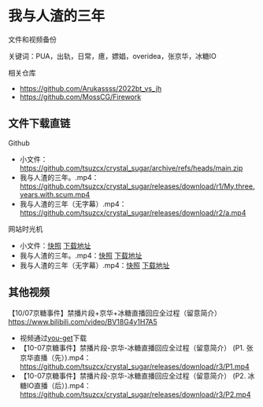 # 我与人渣的三年

文件和视频备份

关键词：PUA，出轨，日常，癔，嫖娼，overidea，张京华，冰糖IO

相关仓库

- https://github.com/Arukassss/2022bt_vs_jh
- https://github.com/MossCG/Firework

## 文件下载直链

Github

- 小文件：https://github.com/tsuzcx/crystal_sugar/archive/refs/heads/main.zip
- 我与人渣的三年。.mp4：https://github.com/tsuzcx/crystal_sugar/releases/download/r1/My.three.years.with.scum.mp4
- 我与人渣的三年（无字幕）.mp4：https://github.com/tsuzcx/crystal_sugar/releases/download/r2/a.mp4

网站时光机

- 小文件：[快照](http://web.archive.org/web/2022*/https://github.com/tsuzcx/crystal_sugar/archive/refs/heads/main.zip) [下载地址](http://web.archive.org/web/20221010112226if_/https://codeload.github.com/tsuzcx/crystal_sugar/zip/refs/heads/main)
- 我与人渣的三年。.mp4：[快照](http://web.archive.org/web/2022*/https://github.com/tsuzcx/crystal_sugar/releases/download/r1/My.three.years.with.scum.mp4) [下载地址](http://web.archive.org/web/20221010131645if_/https://objects.githubusercontent.com/github-production-release-asset-2e65be/548819882/e248174f-da1b-4e1e-a53e-5c2f504c4007?X-Amz-Algorithm=AWS4-HMAC-SHA256&X-Amz-Credential=AKIAIWNJYAX4CSVEH53A%2F20221010%2Fus-east-1%2Fs3%2Faws4_request&X-Amz-Date=20221010T131645Z&X-Amz-Expires=300&X-Amz-Signature=416fc9f912638c0737052c62795483947bb87ca096b21982efeabd59d07401d1&X-Amz-SignedHeaders=host&actor_id=0&key_id=0&repo_id=548819882&response-content-disposition=attachment%3B%20filename%3DMy.three.years.with.scum.mp4&response-content-type=application%2Foctet-stream)
- 我与人渣的三年（无字幕）.mp4：[快照](http://web.archive.org/web/2022*/https://github.com/tsuzcx/crystal_sugar/releases/download/r2/a.mp4) [下载地址](http://web.archive.org/web/20221010121002if_/https://objects.githubusercontent.com/github-production-release-asset-2e65be/548819882/aa856332-f30b-4bab-ad01-5cb0036f93d2?X-Amz-Algorithm=AWS4-HMAC-SHA256&X-Amz-Credential=AKIAIWNJYAX4CSVEH53A%2F20221010%2Fus-east-1%2Fs3%2Faws4_request&X-Amz-Date=20221010T121002Z&X-Amz-Expires=300&X-Amz-Signature=926c5f10207b14b6e3682d8fd92b52ae7fef36989b45d6d33877b26d079af622&X-Amz-SignedHeaders=host&actor_id=0&key_id=0&repo_id=548819882&response-content-disposition=attachment%3B%20filename%3Da.mp4&response-content-type=application%2Foctet-stream)

## 其他视频

【10/07京糖事件】禁播片段+京华+冰糖直播回应全过程（留意简介）https://www.bilibili.com/video/BV18G4y1H7A5

- 视频通过[you-get](https://github.com/soimort/you-get)下载
- 【10-07京糖事件】禁播片段-京华-冰糖直播回应全过程（留意简介） (P1. 张京华直播（先）).mp4：https://github.com/tsuzcx/crystal_sugar/releases/download/r3/P1.mp4
- 【10-07京糖事件】禁播片段-京华-冰糖直播回应全过程（留意简介） (P2. 冰糖IO直播（后）).mp4：https://github.com/tsuzcx/crystal_sugar/releases/download/r3/P2.mp4